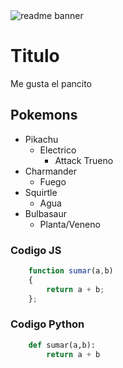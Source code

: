 <img src="https://arturssmirnovs.github.io/github-profile-readme-generator/images/banner.png" alt="readme banner">

# Titulo

Me gusta el pancito

## Pokemons

- Pikachu
    - Electrico
        - Attack Trueno
- Charmander
    - Fuego
- Squirtle
    - Agua
- Bulbasaur
    - Planta/Veneno

### Codigo JS

```javascript
    function sumar(a,b)
    {
        return a + b;
    };
```

### Codigo Python
```python
    def sumar(a,b):
        return a + b
```

